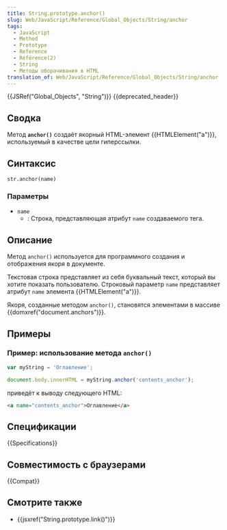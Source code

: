 ```yaml
---
title: String.prototype.anchor()
slug: Web/JavaScript/Reference/Global_Objects/String/anchor
tags:
  - JavaScript
  - Method
  - Prototype
  - Reference
  - Référence(2)
  - String
  - Методы оборачивания в HTML
translation_of: Web/JavaScript/Reference/Global_Objects/String/anchor
---
```

{{JSRef("Global_Objects", "String")}} {{deprecated_header}}

## Сводка

Метод **`anchor()`** создаёт якорный HTML-элемент {{HTMLElement("a")}}, используемый в качестве цели гиперссылки.

## Синтаксис

```
str.anchor(name)
```

### Параметры

- `name`
  - : Строка, представляющая атрибут `name` создаваемого тега.

## Описание

Метод `anchor()` используется для программного создания и отображения якоря в документе.

Текстовая строка представляет из себя буквальный текст, который вы хотите показать пользователю. Строковый параметр `name` представляет атрибут `name` элемента {{HTMLElement("a")}}.

Якоря, созданные методом `anchor()`, становятся элементами в массиве {{domxref("document.anchors")}}.

## Примеры

### Пример: использование метода `anchor()`

```js
var myString = 'Оглавление';

document.body.innerHTML = myString.anchor('contents_anchor');
```

приведёт к выводу следующего HTML:

```html
<a name="contents_anchor">Оглавление</a>
```

## Спецификации

{{Specifications}}

## Совместимость с браузерами

{{Compat}}

## Смотрите также

- {{jsxref("String.prototype.link()")}}
